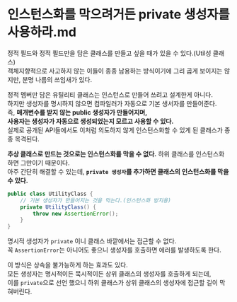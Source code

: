 인스턴스화를 막으려거든 private 생성자를 사용하라.md
============================================  

정적 필드와 정적 필드만을 담은 클래스를 만들고 싶을 때가 있을 수 있다.(Util성 클래스)       
객체지향적으로 사고하지 않는 이들이 종종 남용하는 방식이기에 그리 곱게 보이지는 않지만, 분명 나름의 쓰임새가 있다.     

정적 멤버만 담은 유틸리티 클래스는 인스턴스로 만들어 쓰려고 설계한게 아니다.     
하지만 생성자를 명시하지 않으면 컴파일러가 자동으로 기본 생서자를 만들어준다.     
즉, **매개변수를 받지 않는 public 생성자가 만들어지며,   
사용자는 생성자가 자동으로 생성되었는지 모르고 사용할 수 있다.**      
실제로 공개된 API들에서도 이처럼 의도하지 않게 인스턴스화할 수 있게 된 클래스가 종종 목격된다.    
  
**추상 클래스로 만드는 것으로는 인스턴스화를 막을 수 없다.**  하위 클래스를 인스턴스화 하면 그만이기 때문이다.       
아주 간단히 해결할 수 있는데, **`private 생성자`를 추가하면 클래스의 인스턴스화를 막을 수 있다.**       

```java
public class UtilityClass {
    // 기본 생성자가 만들어지는 것을 막는다.(인스턴스화 방지용)   
    private UtilityClass() {
        throw new AssertionError();
    }
}
```
명시적 생성자가 `private` 이니 클래스 바깥에서는 접근할 수 없다.         
꼭 `AssertionError`는 아니어도 좋으니 생성자를 호출하면 에러를 발생하도록 한다.       
     
이 방식은 상속을 불가능하게 하는 효과도 있다.      
모든 생성자는 명시적이든 묵시적이든 상위 클래스의 생성자를 호출하게 되는데,     
이를 `private`으로 선언 했으니 하위 클래스가 상위 클래스의 생성자에 접근할 길이 막혀버린다.   


